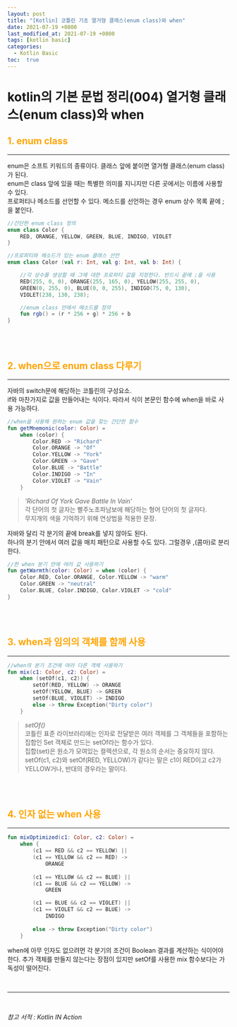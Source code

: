 ```yaml
---
layout: post
title: "[Kotlin] 코틀린 기초 열거형 클래스(enum class)와 when"
date: 2021-07-19 +0800
last_modified_at: 2021-07-19 +0800
tags: [kotlin basic]
categories:
  - Kotlin Basic
toc:  true
---
```


# kotlin의 기본 문법 정리(004) 열거형 클래스(enum class)와 when

## <span style="color:orange">1. enum class</span>  
---  
enum은 소프트 키워드의 종류이다. 클래스 앞에 붙이면 열거형 클래스(enum class)가 된다.  
enum은 class 앞에 있을 때는 특별한 의미를 지니지만 다른 곳에서는 이름에 사용할 수 있다.  
프로퍼티나 메소드를 선언할 수 있다. 메소드를 선언하는 경우 enum 상수 목록 끝에 ;을 붙인다.  

```kotlin
//간단한 enum class 정의
enum class Color {
    RED, ORANGE, YELLOW, GREEN, BLUE, INDIGO, VIOLET
}
```

```kotlin
//프로퍼티와 메소드가 있는 enum 클래스 선언
enum class Color (val r: Int, val g: Int, val b: Int) {

    //각 상수를 생성할 때 그에 대한 프로퍼티 값을 지정한다. 반드시 끝에 ;을 사용
    RED(255, 0, 0), ORANGE(255, 165, 0), YELLOW(255, 255, 0),
    GREEN(0, 255, 0), BLUE(0, 0, 255), INDIGO(75, 0, 130), 
    VIOLET(238, 130, 238);

    //enum class 안에서 메소드를 정의
    fun rgb() = (r * 256 + g) * 256 + b
}
```

<br><br>

## <span style="color:orange">2. when으로 enum class 다루기</span>
---
자바의 switch문에 해당하는 코틀린의 구성요소.  
if와 마찬가지로 값을 만들어내는 식이다. 따라서 식이 본문인 함수에 when을 바로 사용 가능하다.  

```kotlin
//when을 사용해 원하는 enum 값을 찾는 간단한 함수
fun getMnemonic(color: Color) = 
    when (color) {
        Color.RED -> "Richard" 
        Color.ORANGE -> "Of" 
        Color.YELLOW -> "York" 
        Color.GREEN -> "Gave" 
        Color.BLUE -> "Battle" 
        Color.INDIGO -> "In" 
        Color.VIOLET -> "Vain"
    }
```
> _'Richard Of York Gave Battle In Vain'_  
> 각 단어의 첫 글자는 빨주노초파남보에 해당하는 형어 단어의 첫 글자다.  
> 무지개의 색을 기억하기 위해 연상법을 적용한 문장.  

자바와 달리 각 분기의 끝에 break를 넣지 않아도 된다.  
하나의 분기 안에서 여러 값을 매치 패턴으로 사용할 수도 있다. 그럴경우 ,(콤마)로 분리한다.  

```kotlin
//한 when 분기 안에 여러 값 사용하기
fun getWarmth(color: Color) = when (color) {
    Color.RED, Color.ORANGE, Color.YELLOW -> "warm" 
    Color.GREEN -> "neutral" 
    Color.BLUE, Color.INDIGO, Color.VIOLET -> "cold"
}
```
<br><br>

## <span style="color:orange">3. when과 임의의 객체를 함께 사용</span>
---
```kotlin
//when의 분기 조건에 여러 다른 객체 사용하기
fun mix(c1: Color, c2: Color) = 
    when (setOf(c1, c2)) {
        setOf(RED, YELLOW) -> ORANGE 
        setOf(YELLOW, BLUE) -> GREEN 
        setOf(BLUE, VIOLET) -> INDIGO 
        else -> throw Exception("Dirty color")
    }
```
> _setOf()_  
> 코틀린 표준 라이브러리에는 인자로 전달받은 여러 객체를 그 객체들을 포함하는 집합인 Set 객체로 만드는 setOf라는 함수가 있다.  
> 집합(set)은 원소가 모여있는 컬렉션으로, 각 원소의 순서는 중요하지 않다.  
> setOf(c1, c2)와 setOf(RED, YELLOW)가 같다는 말은 c1이 RED이고 c2가 YELLOW거나, 반대의 경우라는 말이다.
  
<br><br>

## <span style="color:orange">4. 인자 없는 when 사용</span>
---
```kotlin
fun mixOptimized(c1: Color, c2: Color) = 
    when {
        (c1 == RED && c2 == YELLOW) || 
        (c1 == YELLOW && c2 == RED) ->
            ORANGE 
        
        (c1 == YELLOW && c2 == BLUE) || 
        (c1 == BLUE && c2 == YELLOW) -> 
            GREEN 

        (c1 == BLUE && c2 == VIOLET) || 
        (c1 == VIOLET && c2 == BLUE) -> 
            INDIGO 
        
        else -> throw Exception("Dirty color")
    }
```
when에 아무 인자도 없으려먼 각 분기의 조건이 Boolean 결과를 계산하는 식이어야 한다.
추가 객체를 만들지 않는다는 장점이 있지만 setOf를 사용한 mix 함수보다는 가독성이 떨어진다.

<br>

---

<br>

*참고 서적 : Kotlin IN Action*